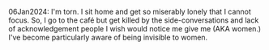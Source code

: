 06Jan2024: I'm torn. I sit home and get so miserably lonely that I cannot focus. So, I go to the café but get killed by the side-conversations and lack of acknowledgement people I wish would notice me give me (AKA women.) I've become particularly aware of being invisible to women. 
